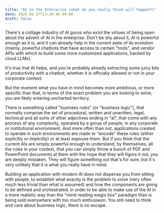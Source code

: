 ```yaml
---
title: "AI in the Enterprise (what do you really think will happen?)"
date: 2025-05-27T13:26:46-04:00
draft: false
---
```


There's a cottage industry of AI gurus who extol the virtues of being
open about the advent of AI in the enterprise. Don't be shy about it,
AI is powerful enough as it is, and it can already help in the current
state of its evolution (mainly, powerful chatbots that have access to
certain "tools", and vendor APIs with which to build some more
customized applications, backed by cloud LLMs).

It's true that AI helps, and you're probably already extracting some
juicy bits of productivity with a chatbot, whether it is officially
allowed or not in your corporate context.

But the moment what you have in mind becomes more ambitious, or
more specific than that, in terms of the exact problem you are looking
to solve, you are likely entering uncharted territory.

There is something called "business rules" (or "business logic"), that
normally comprise the set of procedural, written and unwritten, legal,
technical and all sorts of other adjectives ending in "al", that come
with any process of any complexity, operated by a group of people, in
any corporate or institutional environment. And more often than not,
applications created to operate in such environments are made to
"encode" these rules (either explicitly or implicitly) or at least
espouse them. But if you think that the current AIs are simply
powerful enough to understand, by themselves, all the rules in your
context, that you can simply throw a bunch of PDF and PowerPoint
documents at them with the hope that they will figure it out, you are
deeply mistaken. They will figure something out that's for sure, but 
it's very unlikely that it is what you really have in mind.

Building an application with modern AI does not dispense you from
sitting with people, to establish what exactly is the problem to solve
(very often much less trivial than what is assumed) and how the
components are going to be defined and orchestrated, in order to be
able to make use of the AI in a more realistic way than the "mind
reading magix box" paradigm than is being sold everywhere with too
much enthusiasm. You still need to think and care about business
logic, there is no escape.

